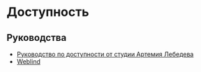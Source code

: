 # Доступность

## Руководства

- [Руководство по доступности от студии Артемия Лебедева](https://guide.so-edinenie.org/rules)
- [Weblind](https://weblind.ru/)
